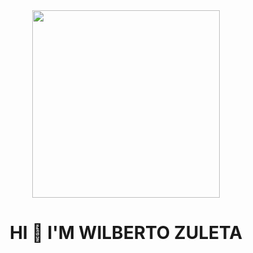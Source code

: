 <div align="center">
  <img src="https://github.com/zuleta-laguna/zuleta-laguna/assets/131419195/ebd39edd-77a1-4eb4-8248-6ced52ad9296" width="300"/>
 <h1>HI 👋 I'M WILBERTO ZULETA</h1> 
</div>


<!--
**zuleta-laguna/zuleta-laguna** is a ✨ _special_ ✨ repository because its `README.md` (this file) appears on your GitHub profile.

Here are some ideas to get you started:
 <img src="https://github.com/zuleta-laguna/zuleta-laguna/assets/131419195/2683f307-0482-4101-892b-c1a442645c50" width="300"/>
- 🔭 I’m currently working on ...
- 🌱 I’m currently learning ...
- 👯 I’m looking to collaborate on ...
- 🤔 I’m looking for help with ...
- 💬 Ask me about ...
- 📫 How to reach me: ...
- 😄 Pronouns: ...
- ⚡ Fun fact: ...
-->
